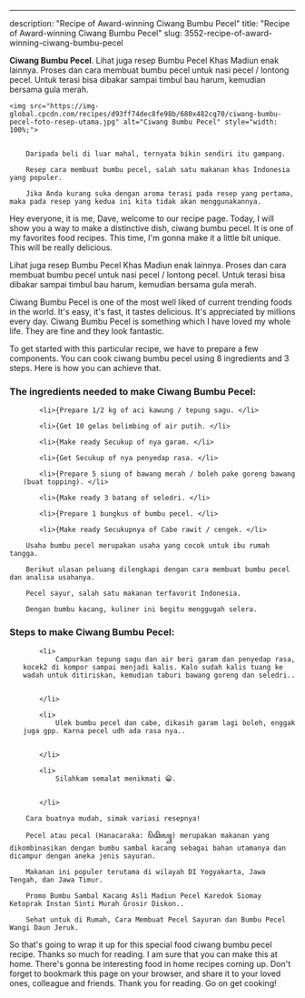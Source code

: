 ---
description: "Recipe of Award-winning Ciwang Bumbu Pecel"
title: "Recipe of Award-winning Ciwang Bumbu Pecel"
slug: 3552-recipe-of-award-winning-ciwang-bumbu-pecel

<p>
	<strong>Ciwang Bumbu Pecel</strong>. 
	Lihat juga resep Bumbu Pecel Khas Madiun enak lainnya. Proses dan cara membuat bumbu pecel untuk nasi pecel / lontong pecel. Untuk terasi bisa dibakar sampai timbul bau harum, kemudian bersama gula merah.
</p>
<p>
	
	<img src="https://img-global.cpcdn.com/recipes/d93ff74dec8fe98b/680x482cq70/ciwang-bumbu-pecel-foto-resep-utama.jpg" alt="Ciwang Bumbu Pecel" style="width: 100%;">
	
	
		Daripada beli di luar mahal, ternyata bikin sendiri itu gampang.
	
		Resep cara membuat bumbu pecel, salah satu makanan khas Indonesia yang populer.
	
		Jika Anda kurang suka dengan aroma terasi pada resep yang pertama, maka pada resep yang kedua ini kita tidak akan menggunakannya.
	
</p>
<p>
	Hey everyone, it is me, Dave, welcome to our recipe page. Today, I will show you a way to make a distinctive dish, ciwang bumbu pecel. It is one of my favorites food recipes. This time, I'm gonna make it a little bit unique. This will be really delicious.
</p>
	
<p>
	Lihat juga resep Bumbu Pecel Khas Madiun enak lainnya. Proses dan cara membuat bumbu pecel untuk nasi pecel / lontong pecel. Untuk terasi bisa dibakar sampai timbul bau harum, kemudian bersama gula merah.
</p>
<p>
	Ciwang Bumbu Pecel is one of the most well liked of current trending foods in the world. It's easy, it's fast, it tastes delicious. It's appreciated by millions every day. Ciwang Bumbu Pecel is something which I have loved my whole life. They are fine and they look fantastic.
</p>

<p>
To get started with this particular recipe, we have to prepare a few components. You can cook ciwang bumbu pecel using 8 ingredients and 3 steps. Here is how you can achieve that.
</p>

<h3>The ingredients needed to make Ciwang Bumbu Pecel:</h3>

<ol>
	
		<li>{Prepare 1/2 kg of aci kawung / tepung sagu. </li>
	
		<li>{Get 10 gelas belimbing of air putih. </li>
	
		<li>{Make ready Secukup of nya garam. </li>
	
		<li>{Get Secukup of nya penyedap rasa. </li>
	
		<li>{Prepare 5 siung of bawang merah / boleh pake goreng bawang (buat topping). </li>
	
		<li>{Make ready 3 batang of seledri. </li>
	
		<li>{Prepare 1 bungkus of bumbu pecel. </li>
	
		<li>{Make ready Secukupnya of Cabe rawit / cengek. </li>
	
</ol>
<p>
	
		Usaha bumbu pecel merupakan usaha yang cocok untuk ibu rumah tangga.
	
		Berikut ulasan peluang dilengkapi dengan cara membuat bumbu pecel dan analisa usahanya.
	
		Pecel sayur, salah satu makanan terfavorit Indonesia.
	
		Dengan bumbu kacang, kuliner ini begitu menggugah selera.
	
</p>

<h3>Steps to make Ciwang Bumbu Pecel:</h3>

<ol>
	
		<li>
			Campurkan tepung sagu dan air beri garam dan penyedap rasa, kocek2 di kompor sampai menjadi kalis. Kalo sudah kalis tuang ke wadah untuk ditiriskan, kemudian taburi bawang goreng dan seledri..
			
			
		</li>
	
		<li>
			Ulek bumbu pecel dan cabe, dikasih garam lagi boleh, enggak juga gpp. Karna pecel udh ada rasa nya..
			
			
		</li>
	
		<li>
			Silahkam semalat menikmati 😁.
			
			
		</li>
	
</ol>

<p>
	
		Cara buatnya mudah, simak variasi resepnya!
	
		Pecel atau pecal (Hanacaraka: ꦥꦼꦕꦼꦭ꧀) merupakan makanan yang dikombinasikan dengan bumbu sambal kacang sebagai bahan utamanya dan dicampur dengan aneka jenis sayuran.
	
		Makanan ini populer terutama di wilayah DI Yogyakarta, Jawa Tengah, dan Jawa Timur.
	
		Promo Bumbu Sambal Kacang Asli Madiun Pecel Karedok Siomay Ketoprak Instan Sinti Murah Grosir Diskon..
	
		Sehat untuk di Rumah, Cara Membuat Pecel Sayuran dan Bumbu Pecel Wangi Daun Jeruk.
	
</p>

<p>
	So that's going to wrap it up for this special food ciwang bumbu pecel recipe. Thanks so much for reading. I am sure that you can make this at home. There's gonna be interesting food in home recipes coming up. Don't forget to bookmark this page on your browser, and share it to your loved ones, colleague and friends. Thank you for reading. Go on get cooking!
</p>
